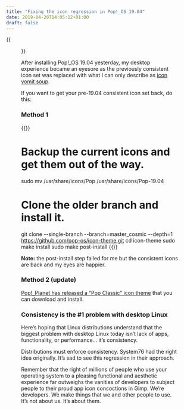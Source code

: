 ```yaml
---
title: "Fixing the icon regression in Pop!_OS 19.04"
date: 2019-04-20T14:05:12+01:00
draft: false
---
```


{{<figure src="consistent-icons.jpeg" alt="Screenshot of some consistent Pop!_OS icons from Pop!_OS 18.10 and earlier." caption="Ah, consistent icons.">}}

After installing Pop!_OS 19.04 yesterday, my desktop experience became an eyesore as the previously consistent icon set was replaced with what I can only describe as [icon vomit soup](https://mastodon.ar.al/@aral/101958586404597562).

If you want to get your pre-19.04 consistent icon set back, do this:

### Method 1

{{<highlight shell>}}
# Backup the current icons and get them out of the way.
sudo mv /usr/share/icons/Pop /usr/share/icons/Pop-19.04

# Clone the older branch and install it.
git clone --single-branch --branch=master_cosmic --depth=1 https://github.com/pop-os/icon-theme.git
cd icon-theme
sudo make install
sudo make post-install
{{</highlight>}}

__Note:__ the post-install step failed for me but the consistent icons are back and my eyes are happier.

### Method 2 (update)

[Pop!_Planet has released a “Pop Classic” icon theme](https://pop-planet.info/forums/projects/pop-classic.3/) that you can download and install.

### Consistency is the #1 problem with desktop Linux

Here’s hoping that Linux distributions understand that the biggest problem with desktop Linux today isn’t lack of apps, functionality, or performance… it’s consistency.

Distributions must enforce consistency. System76 had the right idea originally. It’s sad to see this regression in their approach.

Remember that the right of millions of people who use your operating system to a pleasing functional and aesthetic experience far outweighs the vanities of developers to subject people to their proud app icon concoctions in Gimp. We’re developers. We make things that we and other people to use. It’s not about us. It’s about them.
